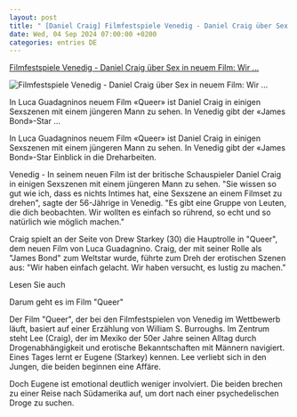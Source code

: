 ```yaml
---
layout: post
title: " [Daniel Craig] Filmfestspiele Venedig - Daniel Craig über Sex in neuem Film: Wir ..."
date: Wed, 04 Sep 2024 07:00:00 +0200
categories: entries DE
---
```

[Filmfestspiele Venedig - Daniel Craig über Sex in neuem Film: Wir ...](https://www.schwarzwaelder-bote.de/inhalt.filmfestspiele-venedig-daniel-craig-ueber-sex-in-neuem-film-wir-haben-gelacht.db82aed8-5074-48f7-8b15-77f295a4d2ef.html)

![Filmfestspiele Venedig - Daniel Craig über Sex in neuem Film: Wir ...](https://www.schwarzwaelder-bote.de/media.media.18a1f6f5-5fed-4481-9124-58ca5483671e.16x9_1024.jpg)

In Luca Guadagninos neuem Film «Queer» ist Daniel Craig in einigen Sexszenen mit einem jüngeren Mann zu sehen. In Venedig gibt der «James Bond»-Star ...

In Luca Guadagninos neuem Film «Queer» ist Daniel Craig in einigen Sexszenen mit einem jüngeren Mann zu sehen. In Venedig gibt der «James Bond»-Star Einblick in die Dreharbeiten.

Venedig - In seinem neuen Film ist der britische Schauspieler Daniel Craig in einigen Sexszenen mit einem jüngeren Mann zu sehen. "Sie wissen so gut wie ich, dass es nichts Intimes hat, eine Sexszene an einem Filmset zu drehen", sagte der 56-Jährige in Venedig. "Es gibt eine Gruppe von Leuten, die dich beobachten. Wir wollten es einfach so rührend, so echt und so natürlich wie möglich machen."

Craig spielt an der Seite von Drew Starkey (30) die Hauptrolle in "Queer", dem neuen Film von Luca Guadagnino. Craig, der mit seiner Rolle als "James Bond" zum Weltstar wurde, führte zum Dreh der erotischen Szenen aus: "Wir haben einfach gelacht. Wir haben versucht, es lustig zu machen."

Lesen Sie auch

Darum geht es im Film "Queer"

Der Film "Queer", der bei den Filmfestspielen von Venedig im Wettbewerb läuft, basiert auf einer Erzählung von William S. Burroughs. Im Zentrum steht Lee (Craig), der im Mexiko der 50er Jahre seinen Alltag durch Drogenabhängigkeit und erotische Bekanntschaften mit Männern navigiert. Eines Tages lernt er Eugene (Starkey) kennen. Lee verliebt sich in den Jungen, die beiden beginnen eine Affäre.

Doch Eugene ist emotional deutlich weniger involviert. Die beiden brechen zu einer Reise nach Südamerika auf, um dort nach einer psychedelischen Droge zu suchen.


